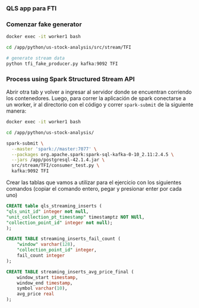 ### QLS app para FTI

### Comenzar fake generator
```bash
docker exec -it worker1 bash

cd /app/python/us-stock-analysis/src/stream/TFI

# generate stream data
python tfi_fake_producer.py kafka:9092 TFI
```

### Process using Spark Structured Stream API

Abrir otra tab y volver a ingresar al servidor donde se encuentran corriendo los contenedores.
Luego, para correr la aplicación de spark conectarse a un worker, ir al directorio con el código y correr `spark-submit` de la siguiente manera:

```bash
docker exec -it worker1 bash

cd /app/python/us-stock-analysis/

spark-submit \
  --master 'spark://master:7077' \
  --packages org.apache.spark:spark-sql-kafka-0-10_2.11:2.4.5 \
  --jars /app/postgresql-42.1.4.jar \
  src/stream/TFI/consumer_test.py \
  kafka:9092 TFI
```

Crear las tablas que vamos a utilizar para el ejercicio con los siguientes comandos (copiar el comando entero, pegar y presionar enter por cada uno)

```sql
CREATE table qls_streaming_inserts (
"qls_unit_id" integer not null,
"unit_collection_pt_timestamp" timestamptz NOT NUll,
"collection_point_id" integer not null);
);
```

```sql
CREATE TABLE streaming_inserts_fail_count (
    "window" varchar(128),
    "collection_point_id" integer,
    fail_count integer
);
```

```sql
CREATE TABLE streaming_inserts_avg_price_final (
    window_start timestamp,
    window_end timestamp,
    symbol varchar(10),
    avg_price real
);
```